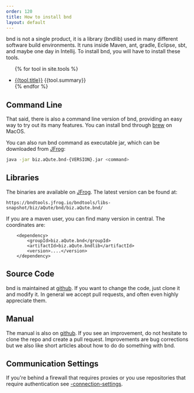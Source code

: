 ```yaml
---
order: 120
title: How to install bnd
layout: default
---
```


bnd is not a single product, it is a library (bndlib) used in many different software build environments. It runs inside Maven, ant, gradle, Eclipse, sbt, and maybe one day in Intellij. To install bnd, you will have to install these tools. 

<div>
<ul class="property-index">

{% for tool in site.tools %}<li><a href="{{ tool.url | prepend: site.baseurl }}">{{tool.title}}</a> {{tool.summary}}</li>
{% endfor %}

</ul>
</div>

## Command Line
That said, there is also a command line version of bnd, providing an easy way to try out its many features. You can install bnd through [brew][1] on MacOS.

You can also run bnd command as executable jar, which can be downloaded from [JFrog][7]:
```bash
java -jar biz.aQute.bnd-{VERSION}.jar <command>
```

## Libraries
The binaries are available on [JFrog][7]. The latest version can be found at:

	https://bndtools.jfrog.io/bndtools/libs-snapshot/biz/aQute/bnd/biz.aQute.bnd/

If you are a maven user, you can find many version in central. The coordinates are:

		<dependency>
			<groupId>biz.aQute.bnd</groupId>
			<artifactId>biz.aQute.bndlib</artifactId>
			<version>....</version>
		</dependency>


## Source Code
bnd is maintained at [github][3]. If you want to change the code, just clone it and modify it. In general we accept pull requests, and often even highly appreciate them.

## Manual
The manual is also on [github][5]. If you see an improvement, do not hesitate to clone the repo and create a pull request. Improvements are bug corrections but we also like short articles about how to do do something with bnd.

## Communication Settings

If you're behind a firewall that requires proxies or you use repositories that require authentication see [-connection-settings][6].

[1]: https://formulae.brew.sh/formula/bnd
[3]: https://github.com/bndtools/bnd
[4]: https://bndtools.jfrog.io/bndtools/libs-snapshot
[5]: https://github.com/bndtools/bnd/tree/master/docs
[6]: /instructions/connection_settings.html
[7]: https://bndtools.jfrog.io/bndtools/libs-snapshot/biz/aQute/bnd/biz.aQute.bnd/
